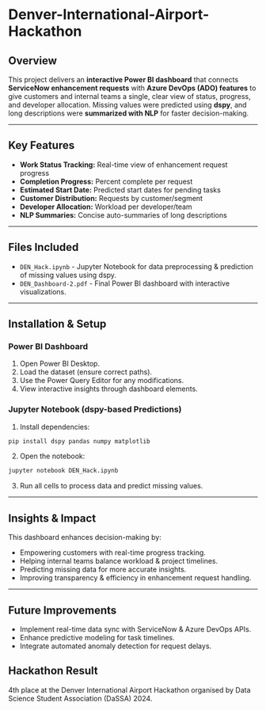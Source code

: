 # Denver-International-Airport-Hackathon
## Overview
This project delivers an **interactive Power BI dashboard** that connects **ServiceNow enhancement requests** with **Azure DevOps (ADO) features** to give customers and internal teams a single, clear view of status, progress, and developer allocation. Missing values were predicted using **dspy**, and long descriptions were **summarized with NLP** for faster decision-making.

---

## Key Features
- **Work Status Tracking:** Real-time view of enhancement request progress  
- **Completion Progress:** Percent complete per request  
- **Estimated Start Date:** Predicted start dates for pending tasks  
- **Customer Distribution:** Requests by customer/segment  
- **Developer Allocation:** Workload per developer/team  
- **NLP Summaries:** Concise auto-summaries of long descriptions  

---
## Files Included
- `DEN_Hack.ipynb` - Jupyter Notebook for data preprocessing & prediction of missing values using dspy.
- `DEN_Dashboard-2.pdf` - Final Power BI dashboard with interactive visualizations.


---
## Installation & Setup

### Power BI Dashboard
1. Open Power BI Desktop.
2. Load the dataset (ensure correct paths).
3. Use the Power Query Editor for any modifications.
4. View interactive insights through dashboard elements.

### Jupyter Notebook (dspy-based Predictions)
1. Install dependencies:
```bash
pip install dspy pandas numpy matplotlib
```

2. Open the notebook:
```bash
jupyter notebook DEN_Hack.ipynb
```

3. Run all cells to process data and predict missing values.


---
## Insights & Impact

This dashboard enhances decision-making by:
- Empowering customers with real-time progress tracking.
- Helping internal teams balance workload & project timelines.
- Predicting missing data for more accurate insights.
- Improving transparency & efficiency in enhancement request handling.
---

## Future Improvements
- Implement real-time data sync with ServiceNow & Azure DevOps APIs.
- Enhance predictive modeling for task timelines.
- Integrate automated anomaly detection for request delays.

## Hackathon Result

4th place at the Denver International Airport Hackathon organised by Data Science Student Association (DaSSA) 2024.

